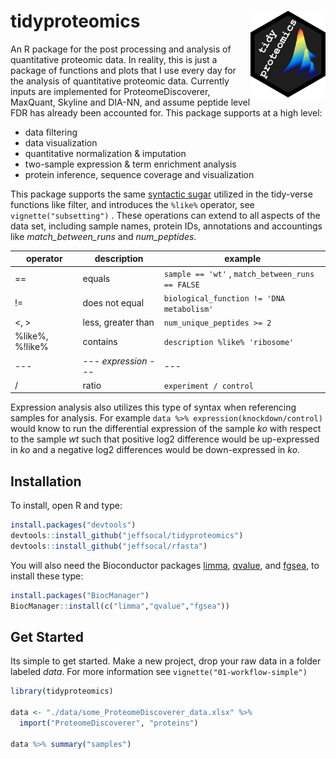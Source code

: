 # tidyproteomics <a href=''><img src="man/figures/logo.png" align="right" height="139"/></a>

An R package for the post processing and analysis of quantitative
proteomic data. In reality, this is just a package of functions and
plots that I use every day for the analysis of quantitative proteomic
data. Currently inputs are implemented for ProteomeDiscoverer, MaxQuant,
Skyline and DIA-NN, and assume peptide level FDR has already been
accounted for. This package supports at a high level:

-   data filtering
-   data visualization
-   quantitative normalization & imputation
-   two-sample expression & term enrichment analysis
-   protein inference, sequence coverage and visualization

This package supports the same [syntactic
sugar](https://en.wikipedia.org/wiki/Syntactic_sugar) utilized in the
tidy-verse functions like filter, and introduces the `%like%` operator,
see `vignette("subsetting")` . These operations can extend to all
aspects of the data set, including sample names, protein IDs,
annotations and accountings like *match_between_runs* and
*num_peptides*.

| operator        | description          | example                                          |
|-------------------|-------------------|-----------------------------------|
| ==              | equals               | `sample == 'wt'` , `match_between_runs == FALSE` |
| !=              | does not equal       | `biological_function != 'DNA metabolism'`        |
| \<, \>          | less, greater than   | `num_unique_peptides >= 2`                       |
| %like%, %!like% | contains             | `description %like% 'ribosome'`                  |
| ---             | --- *expression* --- | ---                                              |
| /               | ratio                | `experiment / control`                           |

Expression analysis also utilizes this type of syntax when referencing
samples for analysis. For example `data %>% expression(knockdown/control)` would
know to run the differential expression of the sample *ko* with respect
to the sample *wt* such that positive log2 difference would be
up-expressed in *ko* and a negative log2 differences would be
down-expressed in *ko*.

## Installation

To install, open R and type:

``` r
install.packages("devtools")
devtools::install_github("jeffsocal/tidyproteomics")
devtools::install_github("jeffsocal/rfasta")
```

You will also need the Bioconductor packages
[limma](https://bioconductor.org/packages/release/bioc/html/limma.html),
[qvalue](https://bioconductor.org/packages/release/bioc/html/qvalue.html),
and
[fgsea](https://bioconductor.org/packages/release/bioc/html/fgsea.html),
to install these type:

``` r
install.packages("BiocManager")
BiocManager::install(c("limma","qvalue","fgsea"))
```

## Get Started

Its simple to get started. Make a new project, drop your raw data in a
folder labeled *data*. For more information see
`vignette("01-workflow-simple")`

``` r
library(tidyproteomics)

data <- "./data/some_ProteomeDiscoverer_data.xlsx" %>%
  import("ProteomeDiscoverer", "proteins")
  
data %>% summary("samples")
```
